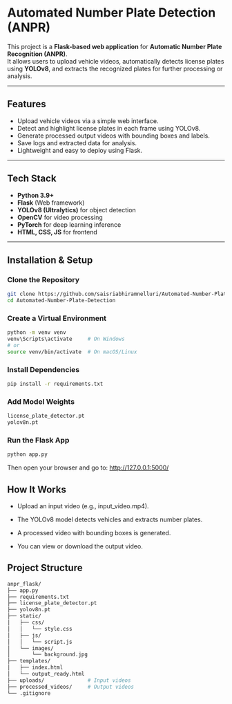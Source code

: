 #  Automated Number Plate Detection (ANPR)

This project is a **Flask-based web application** for **Automatic Number Plate Recognition (ANPR)**.  
It allows users to upload vehicle videos, automatically detects license plates using **YOLOv8**, and extracts the recognized plates for further processing or analysis.

---

##  Features
- Upload vehicle videos via a simple web interface.
- Detect and highlight license plates in each frame using YOLOv8.
- Generate processed output videos with bounding boxes and labels.
- Save logs and extracted data for analysis.
- Lightweight and easy to deploy using Flask.

---

##  Tech Stack
- **Python 3.9+**
- **Flask** (Web framework)
- **YOLOv8 (Ultralytics)** for object detection
- **OpenCV** for video processing
- **PyTorch** for deep learning inference
- **HTML, CSS, JS** for frontend

---

##  Installation & Setup

### Clone the Repository
```bash
git clone https://github.com/saisriabhiramnelluri/Automated-Number-Plate-Detection.git
cd Automated-Number-Plate-Detection
```
### Create a Virtual Environment
```bash
python -m venv venv
venv\Scripts\activate     # On Windows
# or
source venv/bin/activate  # On macOS/Linux
```
### Install Dependencies
```bash
pip install -r requirements.txt
```
### Add Model Weights
```bash
license_plate_detector.pt
yolov8n.pt
```
### Run the Flask App
```bash
python app.py
```

Then open your browser and go to:
 http://127.0.0.1:5000/

## How It Works

- Upload an input video (e.g., input_video.mp4).

- The YOLOv8 model detects vehicles and extracts number plates.

- A processed video with bounding boxes is generated.

- You can view or download the output video.

## Project Structure
```bash
anpr_flask/
├── app.py
├── requirements.txt
├── license_plate_detector.pt
├── yolov8n.pt
├── static/
│   ├── css/
│   │   └── style.css
│   ├── js/
│   │   └── script.js
│   └── images/
│       └── background.jpg
├── templates/
│   ├── index.html
│   └── output_ready.html
├── uploads/              # Input videos 
├── processed_videos/     # Output videos 
└── .gitignore
```

